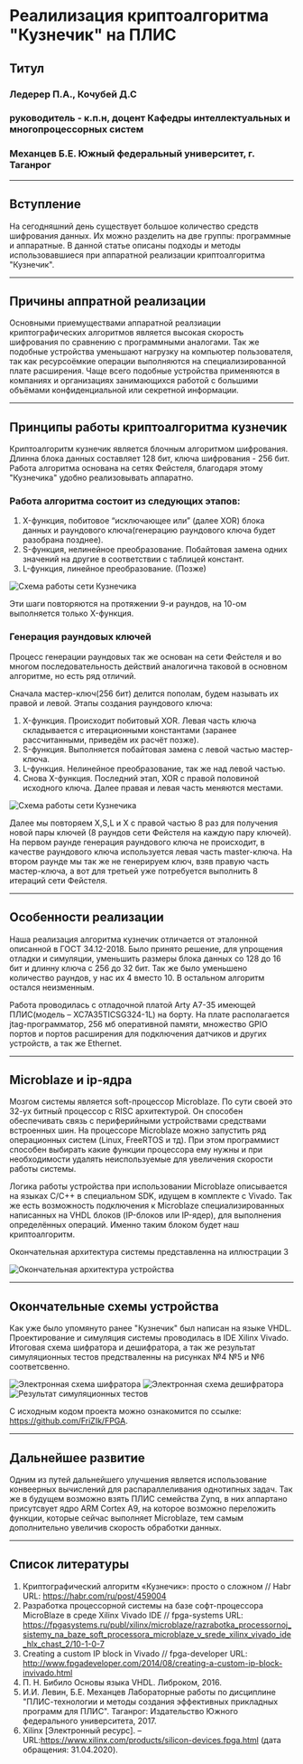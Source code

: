 # Реалилизация криптоалгоритма "Кузнечик" на ПЛИС

## Титул

### Ледерер П.А., Кочубей Д.С 
### руководитель - к.п.н, доцент Кафедры интеллектуальных и многопроцессорных систем
### Механцев Б.Е. Южный федеральный университет, г. Таганрог

---
## Вступление
На сегодняшний день существует большое количество средств шифрования данных. Их можно разделить на две группы: программные и аппаратные. В данной статье описаны подходы и методы использовавшиеся при аппаратной реализации криптоалгоритма "Кузнечик".

---
## Причины аппратной реализации
Основными приемуществами аппаратной реалзиации криптографических алгоритмов является высокая скорость шифрования по сравнению с программными аналогами. Так же подобные устройства уменьшают нагрузку на компьютер пользователя, так как ресурсоёмкие операции выполняются на специализированной плате расширения. Чаще всего подобные устройства применяются в компаниях и организациях занимающихся работой с большими объёмами конфиденциальной или секретной информации.

---
## Принципы работы криптоалгоритма кузнечик
Криптоалгоритм кузнечик является блочным алгоритмом шифрования. Длинна блока данных составляет 128 бит, ключа шифрования - 256 бит. Работа алгоритма основана на сетях Фейстеля, благодаря этому "Кузнечика" удобно реализовывать аппаратно. 

### Работа алгоритма состоит из следующих этапов:

1. X-функция, побитовое “исключающее или” (далее XOR) блока данных и раундового ключа(генерацию раундового ключа будет разобрана позднее).
2. S-функция, нелинейное преобразование. Побайтовая замена одних значений на другие в соответствии с таблицей констант.
3. L-функция, линейное преобразование. (Позже)

![Схема работы сети Кузнечика](/img/kuz.jpeg)

Эти шаги повторяются на протяжении 9-и раундов, на 10-ом выполняется только X-функция. 

### Генерация раундовых ключей
Процесс генерации раундовых так же основан на сети Фейстеля и во многом последовательность действий аналогична таковой в основном алгоритме, но есть ряд отличий. 

Сначала мастер-ключ(256 бит) делится пополам, будем называть их правой и левой. Этапы создания раундового ключа:
1. X-функция. Происходит побитовый XOR. Левая часть ключа складывается с итерационными константами (заранее рассчитанными, приведём их расчёт позже).
2. S-функция. Выполняется побайтовая замена с левой частью мастер-ключа.
3. L-функция. Нелинейное преобразование, так же над левой частью.
4. Снова X-функция. Последний этап, XOR c правой половиной исходного ключа. Далее правая и левая часть меняются местами.

![Схема работы сети Кузнечика](/img/kuz.jpeg)

Далее мы повторяем X,S,L и X с правой частью 8 раз для получения новой пары ключей (8 раундов сети Фейстеля на каждую пару ключей). На первом раунде генерация раундового ключа не происходит, в качестве раундового ключа используется левая часть master-ключа. На втором раунде мы так же не генерируем ключ, взяв правую часть мастер-ключа, а вот для третьей уже потребуется выполнить 8 итераций сети Фейстеля.

---
## Особенности реализации
Наша реализация алгоритма кузнечик отличается от эталонной описанной в 	ГОСТ 34.12-2018. Было принято решение, для упрощения отладки и симуляции, уменьшить размеры блока данных со 128 до 16 бит и длинну ключа с 256 до 32 бит. Так же было уменьшено количество раундов, у нас их 4 вместо 10. В остальном алгоритм остался неизменным. 

Работа проводилась с отладочной платой Arty A7-35 имеющей ПЛИС(модель – XC7A35TICSG324-1L) на борту. На плате располагается jtag-программатор, 256 мб оперативной памяти, множество GPIO портов и портов расширения для подключения датчиков и других устройств, а так же Ethernet.

---
## Microblaze и ip-ядра
Мозгом системы является soft-процессор Microblaze. По сути своей это 32-ух битный процессор с RISC архитектурой. Он способен обеспечивать связь с периферийными устройствами средствами встроенных шин. На процессоре Microblaze можно запустить ряд операционных систем (Linux, FreeRTOS и тд). При этом программист способен выбирать какие функции процессора ему нужны и при необходимости удалять неиспользуемые для увеличения скорости работы системы.

Логика работы устройства при использовании Microblaze описывается на языках C/C++ в специальном SDK, идущем в комплекте с Vivado. Так же есть возможность подключения к Microblaze специализированных написанных на VHDL блоков (IP-блоков или IP-ядер), для выполнения определённых операций. Именно таким блоком будет наш криптоалгоритм.

Окончательная архитектура системы представленна на иллюстрации 3

![Окончательная архитектура устройства](/img/Microblaze.png)

---
## Окончательные схемы устройства
Как уже было упомянуто ранее "Кузнечик" был написан на языке VHDL. Проектирование и симуляция системы проводилась в IDE Xilinx Vivado. Итоговая схема шифратора и дешифратора, а так же результат симуляционных тестов предстваленны на рисунках №4 №5 и №6 соответсвенно.

![Электронная схема шифратора](/img/)
![Электронная схема дешифратора](/img/)
![Результат симуляционных тестов](/img/)

С исходным кодом проекта можно ознакомится по ссылке: https://github.com/FriZIk/FPGA.

---
## Дальнейшее развитие
Одним из путей дальнейшего улучшения является использование конвеерных вычислений для распараллеливания однотипных задач. Так же в будущем возможно взять ПЛИС семейства Zynq, в них аппартано присутсвует ядро ARM Cortex A9, на которое возможно переложить функции, которые сейчас выполняет Microblaze, тем самым дополнительно увеличив скорость обработки данных.

---
## Список литературы
1. Криптографический алгоритм «Кузнечик»: просто о сложном // Habr
URL: https://habr.com/ru/post/459004
2. Разработка процессорной системы на базе софт-процессора MicroBlaze в среде Xilinx Vivado IDE // fpga-systems URL: https://fpgasystems.ru/publ/xilinx/microblaze/razrabotka_processornoj_sistemy_na_baze_soft_processora_microblaze_v_srede_xilinx_vivado_ide_hlx_chast_2/10-1-0-7
3. Creating a custom IP block in Vivado // fpga-developer URL:
http://www.fpgadeveloper.com/2014/08/creating-a-custom-ip-block-invivado.html
4. П. Н. Бибило Основы языка VHDL. Либроком, 2016.
5. И.И. Левин, Б.Е. Механцев Лабораторные работы по дисциплине
"ПЛИС-технологии и методы создания эффективных прикладных
программ для ПЛИС". Таганрог: Издательство Южного
федерального университета, 2017.
6. Xilinx [Электронный ресурс]. – URL:https://www.xilinx.com/products/silicon-devices.fpga.html (дата обращения: 31.04.2020).
